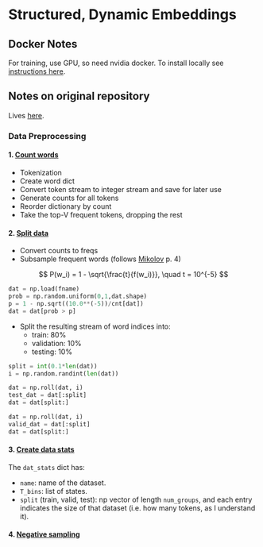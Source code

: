 # Structured, Dynamic Embeddings

## Docker Notes

For training, use GPU, so need nvidia docker.
To install locally see [instructions here](https://github.com/NVIDIA/nvidia-docker).

## Notes on original repository

Lives [here](https://github.com/mariru/structured_embeddings).

### Data Preprocessing

#### 1. [Count words](https://github.com/mariru/structured_embeddings/blob/master/dat/step_1_count_words.py)

- Tokenization
- Create word dict
- Convert token stream to integer stream and save for later use
- Generate counts for all tokens
- Reorder dictionary by count
- Take the top-V frequent tokens, dropping the rest

#### 2. [Split data](https://github.com/mariru/structured_embeddings/blob/master/dat/step_2_split_data.py)

- Convert counts to freqs
- Subsample frequent words (follows [Mikolov](https://papers.nips.cc/paper/5021-distributed-representations-of-words-and-phrases-and-their-compositionality.pdf) p. 4)

$$
P(w_i) = 1 - \sqrt{\frac{t}{f(w_i)}}, \quad t = 10^{-5}
$$

```python
dat = np.load(fname)
prob = np.random.uniform(0,1,dat.shape)
p = 1 - np.sqrt((10.0**(-5))/cnt[dat])
dat = dat[prob > p]
```

- Split the resulting stream of word indices into:
  * train: 80%
  * validation: 10%
  * testing: 10%
  
```python
split = int(0.1*len(dat))
i = np.random.randint(len(dat))

dat = np.roll(dat, i)
test_dat = dat[:split]
dat = dat[split:]

dat = np.roll(dat, i)
valid_dat = dat[:split]
dat = dat[split:]
```

#### 3. [Create data stats](https://github.com/mariru/structured_embeddings/blob/master/dat/step_3_create_data_stats.py)

The `dat_stats` dict has: 
- `name`: name of the dataset.
- `T_bins`: list of states.
- `split` (train, valid, test): np vector of length `num_groups`, and each entry
  indicates the size of that dataset (i.e. how many tokens, as I understand it).

#### 4. [Negative sampling](https://github.com/mariru/structured_embeddings/blob/master/dat/step_4_negative_samples.py)


